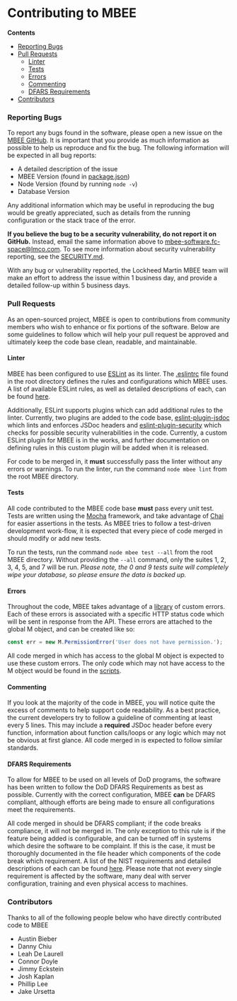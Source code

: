 # Contributing to MBEE

**Contents**
- [Reporting Bugs](#reporting-bugs)
- [Pull Requests](#pull-requests)
  - [Linter](#linter)
  - [Tests](#tests)
  - [Errors](#errors)
  - [Commenting](#commenting)
  - [DFARS Requirements](#dfars-requirements)
- [Contributors](#contributors)

### Reporting Bugs
To report any bugs found in the software, please open a new issue on the 
[MBEE GitHub](https://github.com/lmco/mbee/issues/new). It is important that you
provide as much information as possible to help us reproduce and fix the bug.
The following information will be expected in all bug reports:

- A detailed description of the issue
- MBEE Version (found in [package.json](./package.json))
- Node Version (found by running `node -v`)
- Database Version

Any additional information which may be useful in reproducing the bug would be
greatly appreciated, such as details from the running configuration or the stack
trace of the error.

**If you believe the bug to be a security vulnerability, do not report it on
GitHub.** Instead, email the same information above to
[mbee-software.fc-space@lmco.com](mailto:mbee-software.fc-space@lmco.com). To
see more information about security vulnerability reporting, see the 
[SECURITY.md](./SECURITY.md).

With any bug or vulnerability reported, the Lockheed Martin MBEE team will make
an effort to address the issue within 1 business day, and provide a detailed
follow-up within 5 business days.

### Pull Requests
As an open-sourced project, MBEE is open to contributions from community members
who wish to enhance or fix portions of the software. Below are some guidelines
to follow which will help your pull request be approved and ultimately keep the
code base clean, readable, and maintainable.

#### Linter
MBEE has been configured to use [ESLint](https://github.com/eslint/eslint) as
its linter. The [.eslintrc](./.eslintrc) file found in the root directory
defines the rules and configurations which MBEE uses. A list of available ESLint
rules, as well as detailed descriptions of each, can be found
[here](https://eslint.org/docs/rules/).

Additionally, ESLint supports plugins which can add additional rules to the
linter. Currently, two plugins are added to the code base, 
[eslint-plugin-jsdoc](https://github.com/gajus/eslint-plugin-jsdoc) which lints
and enforces JSDoc headers and 
[eslint-plugin-security](https://github.com/nodesecurity/eslint-plugin-security)
which checks for possible security vulnerabilities in the code. Currently, a
custom ESLint plugin for MBEE is in the works, and further documentation on
defining rules in this custom plugin will be added when it is released.

For code to be merged in, it **must** successfully pass the linter without any
errors or warnings. To run the linter, run the command `node mbee lint` from the
root MBEE directory.

#### Tests
All code contributed to the MBEE code base **must** pass every unit test. Tests
are written using the [Mocha](https://mochajs.org/) framework, and take 
advantage of [Chai](https://www.chaijs.com/) for easier assertions in the tests.
As MBEE tries to follow a test-driven development work-flow, it is expected that
every piece of code merged in should modify or add new tests.

To run the tests, run the command `node mbee test --all` from the root MBEE
directory. Without providing the `--all` command, only the suites 1, 2, 3, 4,
5, and 7 will be run. *Please note, the 0 and 9 tests suite will completely wipe
your database, so please ensure the data is backed up.*

#### Errors
Throughout the code, MBEE takes advantage of a [library](./app/lib/errors.js) of
custom errors. Each of these errors is associated with a specific HTTP status
code which will be sent in response from the API. These errors are attached to
the global M object, and can be created like so:

```javascript
const err = new M.PermissionError('User does not have permission.');
```

All code merged in which has access to the global M object is expected to use
these custom errors. The only code which may not have access to the M object
would be found in the [scripts](./scripts).

#### Commenting
If you look at the majority of the code in MBEE, you will notice quite the
excess of comments to help support code readability. As a best practice, the
current developers try to follow a guideline of commenting at least every 5
lines. This may include a **required** JSDoc header before every function,
information about function calls/loops or any logic which may not be obvious at
first glance. All code merged in is expected to follow similar standards.

#### DFARS Requirements
To allow for MBEE to be used on all levels of DoD programs, the software has
been written to follow the DoD DFARS Requirements as best as possible. Currently
with the correct configuration, MBEE **can** be DFARS compliant, although
efforts are being made to ensure all configurations meet the requirements.

All code merged in should be DFARS compliant; if the code breaks compliance, it
will not be merged in. The only exception to this rule is if the feature being
added is configurable, and can be turned off in systems which desire the
software to be complaint. If this is the case, it must be thoroughly documented
in the file header which components of the code break which requirement. A list
of the NIST requirements and detailed descriptions of each can be found
[here](https://nvlpubs.nist.gov/nistpubs/hb/2017/NIST.HB.162.pdf). Please note
that not every single requirement is affected by the software, many deal with
server configuration, training and even physical access to machines.


### Contributors
Thanks to all of the following people below who have directly contributed code
to MBEE

- Austin Bieber
- Danny Chiu
- Leah De Laurell
- Connor Doyle
- Jimmy Eckstein
- Josh Kaplan
- Phillip Lee
- Jake Ursetta
